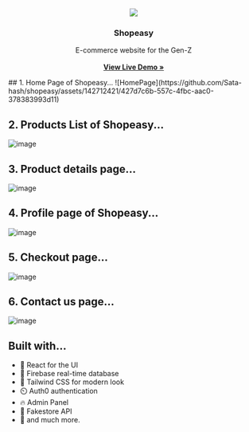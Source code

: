 <br/>
<p align="center">
  <a href="">
    <img src="https://github.com/Sata-hash/shopeasy/blob/main/public/android-chrome-192x192.png?raw=true">
  </a>

  <h3 align="center">Shopeasy</h3>

  <p align="center">
    E-commerce website for the Gen-Z
    <br/>
    <br/>
    <a href="https://shopeasy.vercel.app/"><strong>View Live Demo »</strong></a>
    <br/>
 
</p>
## 1. Home Page of Shopeasy...
![HomePage](https://github.com/Sata-hash/shopeasy/assets/142712421/427d7c6b-557c-4fbc-aac0-378383993d11)



## 2. Products List of Shopeasy...
![image](https://github.com/dipayansarkar47/shopeasy/assets/77672753/21be0a46-0f12-4e26-b4df-379006d798f6)


## 3. Product details page...
![image](https://github.com/dipayansarkar47/shopeasy/assets/77672753/4c78a49d-465c-4e6d-bbf4-24d6f4e244da)


## 4. Profile page of Shopeasy...
![image](https://github.com/dipayansarkar47/shopeasy/assets/77672753/1f8c2bad-4225-4290-b366-e894dec4a3cf)

## 5. Checkout page...
![image](https://github.com/dipayansarkar47/shopeasy/assets/77672753/818c9e22-c118-4f6f-8c67-fc388125513a)


## 6. Contact us page...
![image](https://github.com/dipayansarkar47/shopeasy/assets/77672753/547e8115-360f-4032-826e-b7eb7b6eaa68)



## Built with...

- 🚀️ React for the UI
- 🏅️ Firebase real-time database
- 💎️ Tailwind CSS for modern look
- ⏲️ Auth0 authentication
- 🔥 Admin Panel
- 📸 Fakestore API
- 🎉️ and much more.




